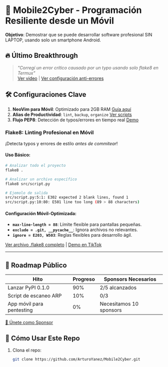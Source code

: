 # 🚀 Mobile2Cyber - Programación Resiliente desde un Móvil  

**Objetivo**: Demostrar que se puede desarrollar software profesional SIN LAPTOP, usando solo un smartphone Android.  

## 🔥 Último Breakthrough  
> *"Corregí un error crítico causado por un typo usando solo flake8 en Termux"*  
> [Ver video](https://vm.tiktok.com/ZMBJCM6fG/) | [Ver configuración anti-errores](.flake8)  

## 🛠️ Configuraciones Clave  
1. **NeoVim para Móvil**: Optimizado para 2GB RAM [Guía aquí](nvim/README.md)  
2. **Alias de Productividad**: `lint`, `backup`, `organize` [Ver scripts](termux-setup/)  
3. **Flujo PEP8**: Detección de typos/errores en tiempo real [Demo](video-resources/flake8-alias-demo.gif)

### **Flake8: Linting Profesional en Móvil**  
¡Detecta typos y errores de estilo *antes de commitear*!  

#### **Uso Básico:**  
```bash  
# Analizar todo el proyecto
flake8 .

# Analizar un archivo específico
flake8 src/script.py

# Ejemolo de salida
src/script.py:5:1: E302 expected 2 blank lines, found 1  
src/script.py:10:80: E501 line too long (89 > 88 characters)
```

#### **Configuración Móvil-Optimizada:**  
- **`max-line-length = 88`**: Límite flexible para pantallas pequeñas.  
- **`exclude = .git, __pycache__`**: Ignora archivos no relevantes.  
- **`ignore = E203, W503`**: Reglas flexibles para desarrollo ágil.  

[Ver archivo .flake8 completo](.flake8) | [Demo en TikTok](video-resources/flake8-alias-demo.gif)  

___

## 🌱 Roadmap Público  
| **Hito**                     | **Progreso** | **Sponsors Necesarios** |  
|------------------------------|--------------|-------------------------|  
| Lanzar PyPI 0.1.0            | 90%          | 2/5 alcanzados          |  
| Script de escaneo ARP        | 10%          | 0/3                     |  
| App móvil para pentesting    | 0%           | Necesitamos 10 sponsors |  

[💪 Únete como Sponsor](https://github.com/sponsors/ArturoYanez)  

## 📌 Cómo Usar Este Repo  
1. Clona el repo:  
   ```bash  
   git clone https://github.com/ArturoYanez/Mobile2Cyber.git  
